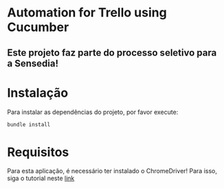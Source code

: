 # Automation for Trello using Cucumber
## Este projeto faz parte do processo seletivo para a Sensedia!

# Instalação

Para instalar as dependências do projeto, por favor execute:
```` ruby
bundle install
````

# Requisitos
Para esta aplicação, é necessário ter instalado o ChromeDriver! Para isso, siga o tutorial neste [link](https://chromedriver.chromium.org/getting-started)